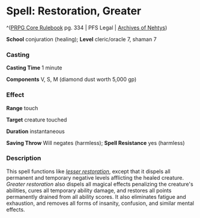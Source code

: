 # Spell: Restoration, Greater

^([PRPG Core Rulebook][ss-greater-restoration] pg. 334 | PFS Legal | [Archives of Nehtys][sn-greater-restoration])

**School** conjuration (healing); **Level** cleric/oracle 7, shaman 7

### Casting

**Casting Time** 1 minute  

**Components** V, S, M (diamond dust worth 5,000 gp)

### Effect

**Range** touch  

**Target** creature touched  

**Duration** instantaneous  

**Saving Throw** Will negates (harmless); **Spell Resistance** yes (harmless)

### Description

This spell functions like _[lesser restoration]_, except that it dispels all permanent and temporary negative levels afflicting the healed creature. _Greater restoration_ also dispels all magical effects penalizing the creature's abilities, cures all temporary ability damage, and restores all points permanently drained from all ability scores. It also eliminates fatigue and exhaustion, and removes all forms of insanity, confusion, and similar mental effects.

[ss-greater-restoration]: http://paizo.com/pathfinderRPG/v57
[sn-greater-restoration]: http://www.archivesofnethys.com/SpellDisplay.aspx?ItemName=Restoration%2C%20Greater
[lesser restoration]: http://www.archivesofnethys.com/SpellDisplay.aspx?ItemName=lesser%20restoration